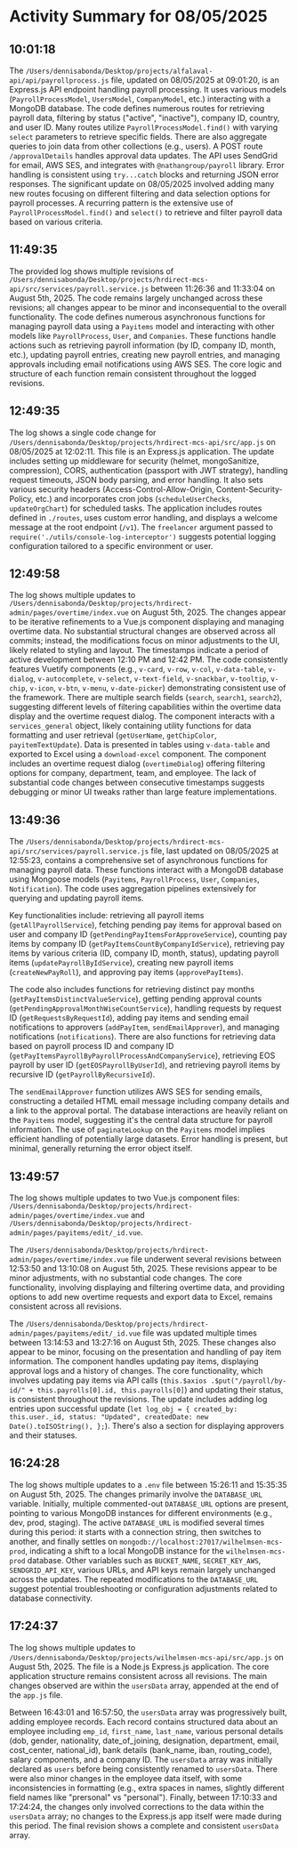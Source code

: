 # Activity Summary for 08/05/2025

## 10:01:18
The `/Users/dennisabonda/Desktop/projects/alfalaval-api/api/payrollprocess.js` file, updated on 08/05/2025 at 09:01:20, is an Express.js API endpoint handling payroll processing.  It uses various models (`PayrollProcessModel`, `UsersModel`, `CompanyModel`, etc.) interacting with a MongoDB database.  The code defines numerous routes for retrieving payroll data,  filtering by status ("active", "inactive"), company ID, country, and user ID.  Many routes utilize `PayrollProcessModel.find()` with varying `select` parameters to retrieve specific fields.  There are also aggregate queries to join data from other collections (e.g., users).  A POST route `/approvalDetails` handles approval data updates. The API uses SendGrid for email, AWS SES, and  integrates with  `@nathangroup/payroll` library.  Error handling is consistent using `try...catch` blocks and returning JSON error responses.  The significant update on 08/05/2025 involved adding many new routes focusing on different filtering and data selection options for payroll processes. A recurring pattern is the extensive use of `PayrollProcessModel.find()` and `select()` to retrieve and filter payroll data based on various criteria.


## 11:49:35
The provided log shows multiple revisions of `/Users/dennisabonda/Desktop/projects/hrdirect-mcs-api/src/services/payroll.service.js` between 11:26:36 and 11:33:04 on August 5th, 2025.  The code remains largely unchanged across these revisions; all changes appear to be minor and inconsequential to the overall functionality.  The code defines numerous asynchronous functions for managing payroll data using a `Payitems` model and interacting with other models like `PayrollProcess`, `User`, and `Companies`.  These functions handle actions such as retrieving payroll information (by ID, company ID, month, etc.), updating payroll entries, creating new payroll entries, and managing approvals including email notifications using AWS SES.  The core logic and structure of each function remain consistent throughout the logged revisions.


## 12:49:35
The log shows a single code change for `/Users/dennisabonda/Desktop/projects/hrdirect-mcs-api/src/app.js` on 08/05/2025 at 12:02:11.  This file is an Express.js application.  The update includes setting up middleware for security (helmet, mongoSanitize, compression), CORS,  authentication (passport with JWT strategy),  handling request timeouts, JSON body parsing, and error handling.  It also sets various security headers (Access-Control-Allow-Origin, Content-Security-Policy, etc.) and incorporates cron jobs (`scheduleUserChecks`, `updateOrgChart`) for scheduled tasks.  The application includes routes defined in `./routes`, uses custom error handling, and displays a welcome message at the root endpoint (`/v1`).  The `freelancer` argument passed to `require('./utils/console-log-interceptor')` suggests potential logging configuration tailored to a specific environment or user.


## 12:49:58
The log shows multiple updates to `/Users/dennisabonda/Desktop/projects/hrdirect-admin/pages/overtime/index.vue` on August 5th, 2025.  The changes appear to be iterative refinements to a Vue.js component displaying and managing overtime data.  No substantial structural changes are observed across all commits; instead, the modifications focus on minor adjustments to the UI, likely related to styling and layout.  The timestamps indicate a period of active development between 12:10 PM and 12:42 PM. The code consistently features Vuetify components (e.g., `v-card`, `v-row`, `v-col`, `v-data-table`, `v-dialog`, `v-autocomplete`, `v-select`, `v-text-field`, `v-snackbar`, `v-tooltip`, `v-chip`, `v-icon`, `v-btn`, `v-menu`, `v-date-picker`) demonstrating consistent use of the framework.  There are multiple search fields (`search`, `search1`, `search2`), suggesting different levels of filtering capabilities within the overtime data display and the overtime request dialog.  The component interacts with a `services_general` object, likely containing utility functions for data formatting and user retrieval (`getUserName`, `getChipColor`, `payitemTextUpdate`).  Data is presented in tables using `v-data-table` and exported to Excel using a `download-excel` component.  The component includes an overtime request dialog (`overtimeDialog`) offering filtering options for company, department, team, and employee.  The lack of substantial code changes between consecutive timestamps suggests debugging or minor UI tweaks rather than large feature implementations.


## 13:49:36
The `/Users/dennisabonda/Desktop/projects/hrdirect-mcs-api/src/services/payroll.service.js` file, last updated on 08/05/2025 at 12:55:23, contains a comprehensive set of asynchronous functions for managing payroll data.  These functions interact with a MongoDB database using Mongoose models (`Payitems`, `PayrollProcess`, `User`, `Companies`, `Notification`).  The code uses aggregation pipelines extensively for querying and updating payroll items.

Key functionalities include: retrieving all payroll items (`getAllPayrollService`), fetching pending pay items for approval based on user and company ID (`getPendingPayItemsForApproveService`), counting pay items by company ID (`getPayItemsCountByCompanyIdService`), retrieving pay items by various criteria (ID, company ID, month, status), updating payroll items (`updatePayrollByIdService`), creating new payroll items (`createNewPayRoll`), and approving pay items (`approvePayItems`).

The code also includes functions for retrieving distinct pay months (`getPayItemsDistinctValueService`), getting pending approval counts (`getPendingApprovalMonthWiseCountService`), handling requests by request ID (`getRequestsByRequestId`), adding pay items and sending email notifications to approvers (`addPayItem`, `sendEmailApprover`), and managing notifications (`notifications`).  There are also functions for retrieving data based on payroll process ID and company ID (`getPayItemsPayrollByPayrollProcessAndCompanyService`), retrieving EOS payroll by user ID (`getEOSPayrollByUserId`), and retrieving payroll items by recursive ID (`getPayrollByRecursiveId`).

The `sendEmailApprover` function utilizes AWS SES for sending emails, constructing a detailed HTML email message including company details and a link to the approval portal.  The database interactions are heavily reliant on the `Payitems` model, suggesting it's the central data structure for payroll information.  The use of `paginateLookup` on the `Payitems` model implies efficient handling of potentially large datasets.  Error handling is present, but minimal, generally returning the error object itself.


## 13:49:57
The log shows multiple updates to two Vue.js component files: `/Users/dennisabonda/Desktop/projects/hrdirect-admin/pages/overtime/index.vue` and `/Users/dennisabonda/Desktop/projects/hrdirect-admin/pages/payitems/edit/_id.vue`.

The `/Users/dennisabonda/Desktop/projects/hrdirect-admin/pages/overtime/index.vue` file underwent several revisions between 12:53:50 and 13:10:08 on August 5th, 2025.  These revisions appear to be minor adjustments, with no substantial code changes. The core functionality, involving displaying and filtering overtime data, and providing options to add new overtime requests and export data to Excel, remains consistent across all revisions.


The `/Users/dennisabonda/Desktop/projects/hrdirect-admin/pages/payitems/edit/_id.vue` file was updated multiple times between 13:14:53 and 13:27:16 on August 5th, 2025.  These changes also appear to be minor, focusing on the presentation and handling of pay item information.  The component handles updating pay items, displaying approval logs and a history of changes.  The core functionality, which involves updating pay items via API calls (`this.$axios .$put("/payroll/by-id/" + this.payrolls[0].id, this.payrolls[0]`) and updating their status,  is consistent throughout the revisions.  The update includes adding log entries upon successful update (`let log_obj = { created_by: this.user._id, status: "Updated", createdDate: new Date().toISOString(), };`).  There's also a section for displaying approvers and their statuses.


## 16:24:28
The log shows multiple updates to a `.env` file between 15:26:11 and 15:35:35 on August 5th, 2025.  The changes primarily involve the `DATABASE_URL` variable. Initially, multiple commented-out `DATABASE_URL` options are present, pointing to various MongoDB instances for different environments (e.g., dev, prod, staging).  The active `DATABASE_URL` is modified several times during this period: it starts with a connection string, then switches to another, and finally settles on `mongodb://localhost:27017/wilhelmsen-mcs-prod`, indicating a shift to a local MongoDB instance for the `wilhelmsen-mcs-prod` database.  Other variables such as  `BUCKET_NAME`, `SECRET_KEY_AWS`,  `SENDGRID_API_KEY`, various URLs, and API keys remain largely unchanged across the updates.  The repeated modifications to the `DATABASE_URL` suggest potential troubleshooting or configuration adjustments related to database connectivity.


## 17:24:37
The log shows multiple updates to `/Users/dennisabonda/Desktop/projects/wilhelmsen-mcs-api/src/app.js`  on August 5th, 2025.  The file is a Node.js Express.js application.  The core application structure remains consistent across all revisions.  The main changes observed are within the `usersData` array, appended at the end of the `app.js` file.

Between 16:43:01 and 16:57:50, the `usersData` array was progressively built, adding employee records. Each record contains structured data about an employee including `emp_id`, `first_name`, `last_name`, various personal details (dob, gender, nationality, date_of_joining, designation, department, email, cost_center, national_id), bank details (bank_name, iban, routing_code), salary components, and a company ID.  The `usersData` array was initially declared as `users` before being consistently renamed to `usersData`.  There were also minor changes in the employee data itself, with some inconsistencies in formatting (e.g., extra spaces in names, slightly different field names like "prersonal" vs "personal").  Finally, between 17:10:33 and 17:24:24, the changes only involved corrections to the data within the `usersData` array; no changes to the Express.js app itself were made during this period.  The final revision shows a complete and consistent `usersData` array.
